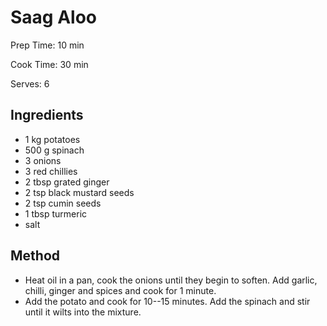 # Saag Aloo

Prep Time: 10 min

Cook Time: 30 min

Serves: 6

## Ingredients

- 1 kg potatoes
- 500 g spinach
- 3 onions
- 3 red chillies
- 2 tbsp grated ginger
- 2 tsp black mustard seeds
- 2 tsp cumin seeds
- 1 tbsp turmeric
- salt

## Method

- Heat oil in a pan, cook the onions until they begin to soften. Add garlic, chilli, ginger and spices and cook for 1 minute.
- Add the potato and cook for 10--15 minutes. Add the spinach and stir until it wilts into the mixture.
